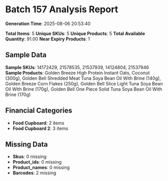 # Batch 157 Analysis Report

**Generation Time**: 2025-08-06 20:53:40

**Total Items**: 5
**Unique SKUs**: 5
**Unique Products**: 5
**Total Available Quantity**: 91.00
**Near Expiry Products**: 1

## Sample Data
**Sample SKUs**: 14172429, 21578535, 21537939, 14124804, 21537946
**Sample Products**: Golden Breeze High Protein Instant Oats, Coconut (300g), Golden Bell Shredded Meat Tuna Soya Bean Oil With Brine (140g), Golden Breeze Corn Flakes (250g), Golden Bell Slice Light Tuna Soya Bean Oil With Brine (170g), Golden Bell One Piece Solid Tuna Soya Bean Oil With Brine (170g)

## Financial Categories
- **Food Cupboard**: 2 items
- **Food Cupboard 2**: 3 items

## Missing Data
- **Skus**: 0 missing
- **Product_ids**: 0 missing
- **Product_names**: 0 missing
- **Barcodes**: 2 missing
